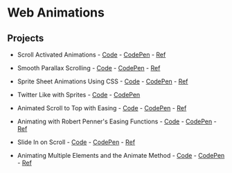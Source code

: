 # **Web Animations**

## **Projects**

- Scroll Activated Animations - [Code](https://github.com/sztxr/web-animation/tree/master/Scroll%20Activated%20Animations) - [CodePen](https://codepen.io/sztr/pen/EroodP) - [Ref](https://www.kirupa.com/animations/creating_scroll_activated_animations.htm)

- Smooth Parallax Scrolling - [Code](https://github.com/sztxr/web-animation/tree/master/Smooth%20Parallax%20Scrolling) - [CodePen](https://codepen.io/sztr/pen/pGapEK) - [Ref](https://www.kirupa.com/html5/smooth_parallax_scrolling.htm)

- Sprite Sheet Animations Using CSS - [Code](https://github.com/sztxr/web-animation/blob/master/Sprite%20Sheet%20Animations%20Using%20CSS/index.html) - [CodePen](https://codepen.io/sztr/pen/yZKLRo) - [Ref](https://www.kirupa.com/html5/sprite_sheet_animations_using_only_css.htm)

- Twitter Like with Sprites - [Code](https://github.com/sztxr/web-animation/blob/master/Twitter%20Like%20with%20Sprites/index.html) - [CodePen](https://codepen.io/sztr/pen/WPzNqp)

- Animated Scroll to Top with Easing - [Code](https://www.kirupa.com/html5/animated_scroll_to_top_with_easing.htm) - [CodePen](https://codepen.io/sztr/pen/KJopyj) - [Ref](https://www.kirupa.com/html5/animated_scroll_to_top_with_easing.htm)

- Animating with Robert Penner's Easing Functions - [Code](https://github.com/sztxr/web-animation/blob/master/Robert%20Penner's%20Easing%20Functions/js/main.js) - [CodePen](https://codepen.io/sztr/pen/NoYBMG) - [Ref](https://www.kirupa.com/html5/animating_with_easing_functions_in_javascript.htm)

- Slide In on Scroll - [Code](https://github.com/sztxr/web-animation/blob/master/Slide%20in%20on%20Scroll/index.html) - [CodePen](https://codepen.io/sztr/pen/YgQXOL) - [Ref](https://javascript30.com/)

- Animating Multiple Elements and the Animate Method - [Code](https://github.com/sztxr/web-animation/blob/master/Animating%20Multiple%20Elements%20and%20the%20Animate%20Method/index.html) - [CodePen](https://codepen.io/sztr/pen/PLQrwG) - [Ref](https://www.kirupa.com/html5/animating_multiple_elements_animate_method.htm)
